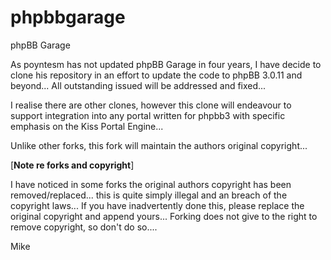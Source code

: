 phpbbgarage
===========

phpBB Garage

As poyntesm has not updated phpBB Garage in four years, I have decide to clone his repository in an effort to update the code to phpBB 3.0.11 and beyond...
All outstanding issued will be addressed and fixed...

I realise there are other clones, however this clone will endeavour to support integration into any portal written for phpbb3 with specific emphasis on the Kiss Portal Engine...


Unlike other forks, this fork will maintain the authors original copyright...


[**Note re forks and copyright**]

I have noticed in some forks the original authors copyright has been removed/replaced... this is quite simply illegal and an breach of the copyright laws...
If you have inadvertently done this, please replace the original copyright and append yours... Forking does not give to the right to remove copyright, so don't do so....

Mike
